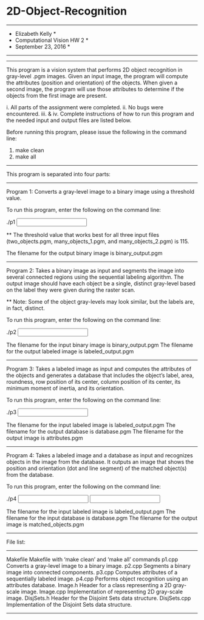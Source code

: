 # 2D-Object-Recognition

*******************************
* Elizabeth Kelly		*	
* Computational Vision HW 2	*			
* September 23, 2016		*
*******************************

*************************************************************************
This program is a vision system that performs 2D object recognition in   
gray-level .pgm images. Given an input image, the program will compute  
the attributes (position and orientation) of the objects. When given a  
second image, the program will use those attributes to determine if the 
objects from the first image are present.				    

i. All parts of the assignment were completed.
ii. No bugs were encountered.
iii. & iv. Complete instructions of how to run this program and the 
needed input and output files are listed below.

Before running this program, please issue the following in the command 
line:

1) make clean
2) make all

*************************************************************************
This program is separated into four parts:
*************************************************************************
Program 1: Converts a gray-level image to a binary image using a 
threshold value.

To run this program, enter the following on the command line:

./p1 <input gray-level image> <threshold number> <output binary image>

** The threshold value that works best for all three input files
(two_objects.pgm, many_objects_1.pgm, and many_objects_2.pgm) is 115.

The filename for the output binary image is binary_output.pgm

*************************************************************************
Program 2: Takes a binary image as input and segments the image into 
several connected regions using the sequential labeling algorithm. The
output image should have each object be a single, distinct gray-level 
based on the label they were given during the raster scan. 

** Note: Some of the object gray-levels may look similar, but the labels 
are, in fact, distinct.

To run this program, enter the following on the command line:

./p2 <input binary image> <output labeled image>

The filename for the input binary image is binary_output.pgm
The filename for the output labeled image is labeled_output.pgm

*************************************************************************
Program 3: Takes a labeled image as input and computes the attributes of
the objects and generates a database that includes the object’s label, 
area, roundness, row position of its center, column position of its
center, its minimum moment of inertia, and its orientation.

To run this program, enter the following on the command line:

./p3 <input labeled image> <output database> <output image>

The filename for the input labeled image is labeled_output.pgm
The filename for the output database is database.pgm
The filename for the output image is attributes.pgm

*************************************************************************
Program 4: Takes a labeled image and a database as input and recognizes
objects in the image from the database. It outputs an image that shows
the position and orientation (dot and line segment) of the matched
object(s) from the database.

To run this program, enter the following on the command line:

./p4 <input labeled image> <input database> <output image>

The filename for the input labeled image is labeled_output.pgm
The filename for the input database is database.pgm
The filename for the output image is matched_objects.pgm

*************************************************************************
File list:
*************************************************************************
Makefile	Makefile with ‘make clean’ and ‘make all’ commands
p1.cpp		Converts a gray-level image to a binary image.
p2.cpp		Segments a binary image into connected components.
p3.cpp		Computes attributes of a sequentially labeled image.
p4.cpp		Performs object recognition using an attributes database.
Image.h		Header for a class representing a 2D gray-scale image.
Image.cpp 	Implementation of representing 2D gray-scale image.
DisjSets.h	Header for the Disjoint Sets data structure.
DisjSets.cpp	Implementation of the Disjoint Sets data structure.
*************************************************************************
